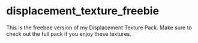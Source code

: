 # displacement_texture_freebie
This is the freebee version of my Displacement Texture Pack. Make sure to check out the full pack if you enjoy these textures.
